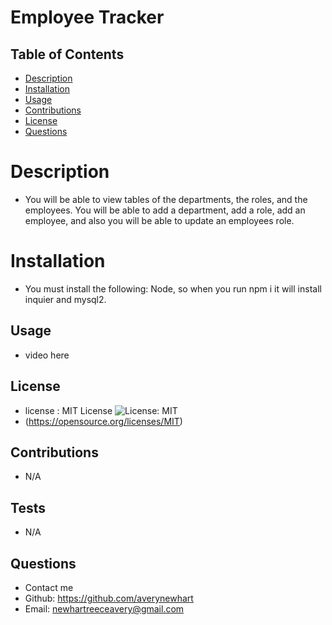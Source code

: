 # Employee Tracker
 
  ## Table of Contents

  * [Description](#description)
  * [Installation](#installation)
  * [Usage](#usage)
  * [Contributions](#contributions)
  * [License](#license)
  * [Questions](#questions)
  
  # Description
  - You will be able to view tables of the departments, the roles, and the employees. You will be able to add a department, add a role, add an employee, and also you will be able to update an employees role. 

  # Installation
  - You must install the following: Node, so when you run npm i it will install inquier and mysql2.

  ## Usage
  - video here

  ## License
  - license : MIT License ![License: MIT](https://img.shields.io/badge/License-MIT-yellow.svg)
  - (https://opensource.org/licenses/MIT)

  ## Contributions
  - N/A

  ## Tests
  - N/A

  ## Questions
  - Contact me
  - Github: https://github.com/averynewhart
  - Email: newhartreeceavery@gmail.com